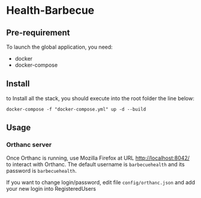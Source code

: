 # Health-Barbecue

## Pre-requirement

To launch the global application, you need:
- docker
- docker-compose

## Install

to Install all the stack, you should execute into the root folder the line below:

```shell
docker-compose -f "docker-compose.yml" up -d --build
```

## Usage

### Orthanc server

Once Orthanc is running, use Mozilla Firefox at URL [http://localhost:8042/]() to interact with Orthanc. The default username is `barbecuehealth` and its password is `barbecuehealth`.

If you want to change login/password, edit file `config/orthanc.json` and add your new login into RegisteredUsers
